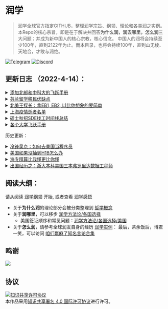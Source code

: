 # 润学

> 润学全球官方指定GITHUB，整理润学宗旨、纲领、理论和各类润之实例。
> 本Repo的核心宗旨，即是在于解决并回答**为什么润，润去哪里，怎么润**三大问题；并成为新中国人的核心宗教，核心信念。
> 中国人的润将会持续至少100年，直到2122年为止。而本目录，也将会持续100年，直到山无棱、天地合，才敢与润绝。

[![Telegram](https://img.shields.io/badge/Telegram-润学-%232CA5E0?style=flat-square&logo=telegram)](https://t.me/RunOutForLife)
[![Discord](https://img.shields.io/badge/Discord-润学-%235865F2?style=flat-square&logo=discord)](https://t.co/TmLbFbNkUy)

## 更新日志 （2022-4-14）：

<details> <summary> <a href="润学方法论/飞跃手册/README.md"> 添加北邮和中科大的飞跃手册 </a> </summary>   

</details>

<details> <summary> <a href="新冠疫情相关/上海疫情逝者名单.md"> 芬兰留学移民优缺点 </a> </summary>

> > 以下内容搬运自 Plants 在一亩三分地发表的文章  [芬兰居留政策变化，留学芬兰将成为润欧洲优良途径？](https://www.1point3acres.com/bbs/thread-884628-1-1.html)
> 
> 英语新闻刚出来，出自芬兰国家电台，相当于芬兰的BBC，芬兰居民要为它的运营交税 https://yle.fi/news/3-12405326 
>     
> 新闻意思就是芬兰政府决定把外国学生以前需要每年续签的学生居留卡B改成一次性给连续居留卡A，毕业后直接给两年找工作时间。第一次申请居留卡时需要有一年生活的存款证明（之后就不用出示了）。毕业后可以先去别的地方，5年内都可以回来再申请两年找工的居留卡，这个找工作居留卡拿到就可以直接开始工作的，在它到期前再申请换成其他居留（时间够了可以换永居，语言过了可以申芬兰护照）。要说cutting bureaucracy，芬兰是世界楷模没跑了。
> 这意味着什么呢？先看申请芬兰护照需要什么。
> 
> 芬兰的移民法：连续持有A居留5年（有芬兰籍配偶只要四年但两人必须已经同居三年），通过芬兰语或瑞典语3级即B1水平考试，有生活来源（可以是工作，也可以是当家庭主男、主妇），没有犯罪纪录。
> 芬兰移民局官网 https://migri.fi/en/citizenship-application
> 
> #### 也就是说，只要读书四年，之后毕业找到工作或者找到配偶，考过语言，最多等一年立刻就可以拿到芬兰护照。有了欧盟护照以后就可以去欧洲其他国家自由找工作啦！
> 
> 有人会问，那我只拿芬兰永居或欧盟永居以后就去其他国家不行吗？这样就免得要考芬兰语或瑞典语了。
> 
> 答案是目前欧洲每个国家对欧盟永居的诠释都不一样，大多数国家还是不认其他国家的永居的，有些会要求先找到本地工作再申请本地居留身份，才能把欧盟永居续下来。所以拿到欧盟护照才是一劳永逸。再说了，在芬兰拿欧盟永居只省了一个语言考试，又不节省时间。
> 也有人会问，那我就直接留在芬兰就好了，为什么还要先拿芬兰护照然后润欧洲呢？
> 
> 答案是，因为楼主是芬黑【划掉，因为楼主懂芬兰语，看得明白芬兰的法律和工会运作。
> 
> 准确答案是，因为芬兰雇主和工会都仍然是非常排外的，一旦经营状态不好，外国人通常是第一个被裁的。对于非程序员来说，很多职业难以在芬兰找到下一份工作，几个月不工作就会被芬兰政府强迫去幼儿园做护工，超市摆架等没人想做的工作……
>    
> + 芬兰最好的几所大学毕业的中国学生，很多非程序员的硕士毕业拿着2600欧一个月税前的基本工资，疫情前靠出差补贴税前总收入能过3000欧，每隔几年被裁，运气好的找到下一份工作前只失业几个月，但有不少华人白领快40岁了失业以后再也没有找到过白领工作的。
> + 程序员毕业在芬兰首都有望拿到3000欧以上一个月，厉害的能拿到4000欧。芬兰小城市2000多欧的都能见到。大多数芬兰程序员终生也没有能超过一个月6000欧税前。程序员一样会被裁员，只是由于需求量大，一个月内就能找到新工作。
> + 美企大厂在芬兰只有微软，本土高工资大厂只有一个游戏公司Supercell。这两家给的钱过100k比较多。
> 
> 芬兰的优点：
> 
> - LGBTQ友好社会
> - 产假，生孩子给补助，优秀的免费基础教育，本地人免费上大学
> - WLB极佳，就是下班以后外面太冷，宅家没事可做
> - 土著男帅女靓，华人无论男女都挽着个芬兰帅哥配偶
> - 移民政策稳定，20年来一直都在进步，从来没有退步，直接打脸邻国瑞典翻来覆去的政策
> - 对华人和对中国态度比较友好
> 
> 芬兰除了职场太低端，还有其他的缺点：
> 
> - 芬兰语很难，学了以后离开芬兰就没啥用
> - 气候是地狱级的，冬天9个月，夏天3个月，冬天最冷的时候还很黑
> - 医疗系统排队很长，水平也比德国差
> - 父母不能移民，这个算是欧洲通病（实际上德国可以，但钱要够）
> - 土著极度社恐，你在Grindr上约来的芬兰帅哥可以跟你滚一个周末不讲超过三句话
> 
> 想润的人请权衡利弊，根据自身情况和期望的生活作出判断和调整，不要一条路走到黑。去芬兰留学的目的就是高速拿护照，好往欧洲其他国家润走。如果目的是留学毕业马上就回国，或者工作几年就回国，那芬兰并不算很好的选择，毕竟工资实在是太低了，学校排名也一般般。
> 

</details>

<details> <summary> <a href="润学方法论/各国选择/美国/王探长谈为什么来了就是美国人.md"> 北美王探长：拿EB1, EB2, L1比你想象的要简单 </a> </summary>

> 来源：北美王探长，腾讯短视频 
> 
> 我今天分享大家移民美国到底有多容易，为什么来了就是美国人，很有可能看完这个视频之后你会重新审视和规划自己的人生。
>
> 许多人以为移民美国的人，要么是一路上披荆斩棘的学霸们，要么呢是豪掷百万美金的土豪们，这两个都对，但其实这两条路线都是移民美国的，非常曲折的弯路，耗时时间久，而且要走很多的独木桥。
>
> 其实移民美国有非常多的选择，今天我就跟大家解密移民美国到底有哪些捷径
>
> 首先我们聊**EB1杰出人才签证**，杰出人才签证可能是所有移民美国的签证里鄙视链最顶端的存在。因为首先它既不需要雇主的支持，你根本就不用在美国先找到工作；再次你申请了以后，你可以加急，可以在14天之内就拿到结果，你是否能办好绿卡。更牛逼的是，他这个签证连排期都没有，如果批准通过过你就可以直接走流程去拿绿卡
>
> 而且你做这个事情的时候人根本不需要在美国，你在国内在什么其他地方都可以，但是即使这么牛逼烘烘的签证，他的要求并没有很多人想象的那么高
>
> 很多人听到这个签证都被吓坏了，以为只有得诺贝尔奖的人，得奥斯卡的人，得奥运会冠军的人，才能去申请这样的杰出人才。其实美国移民局的规定并不是，那么的苛刻，其实如果你已经发表了几篇文章，有几百引用的一个博士，很有可能其实你已经符合EB1杰出人才的要求了，只是你还不知道而已
>
> 如果你是一个设计师，或者说是做MARKETING，做广告的，你获得了一些国家级别或者国际级别的奖项很可能你也已经符合要求了
>
> 如果你是运动员如果你是演员，如果你是一些做的比较出色的企业家，其实你也很可能已经达到这个要求
>
> 如果你是专业协会的会员，或者说你是专业协会的评审，如果你的薪资明显高于类似的其他人，很有可能你也符合要求了
>
> 美国移民局对杰出人才是有10条要求，但是很多人以为你一定要符合全部10条要求，其实事实上你只要满足10条里的3条即可
>
> 很多人了解了杰出人才EB1签证以后，突然发现自己跟美国绿卡这么近，然后可能会发现自己可能拿不出非常硬的三个点，可能有一个或者点两个稍微弱一点，这样的话他们其实还有另外一条路可以选择，那就是**EB2的国家利益豁免签证**，这个签证其实跟EB1的总体的要求是差不多的，也是在10条标准中选3个出来，但是每一个的评判标准都低很多，对于很多人来说完全是可以去够的一个签证（比如硕士发文章只有个位数引用都可以办）
>
> 而且对于这样一个签证他几乎继承了EB1的所有优点，唯一的一个缺点就是现在有排期，你申请了EB2的国家利益豁免签证之后，可能需要等3年，所以你需要提早申请，这样的话你的排期才能排在前面。而且这个EB2的国家利益豁免是可以和杰出人才EB1一起申请的，可以达到双保险的一个作用
>
> 上面讲的两个签证之前对很多人来说都是可望而不可求的签证，可能听完我讲完之后会突然发现离你特别的近，下面我来分享一下很多人也可以去尝试的**L1**签证。
>
> 很多人对L1签证有很大误解，他们总以为L1是跨国公司，世界500强或者很牛逼的公司才能申请的签证，很多人他们去微软中国或者去谷歌办公室，就是为了有一个机会拿到L1签证来美国的分公司，其实这只是L1签证的冰山一角。
>
> 因为L1签证的要求其实很简单，首先L1签证需要一家公司，这家公司只需要成立运行了2年即可；第二个条件就是你要在这家公司工作了一年以上的时间，如果你这个公司在美国开分公司的话，你就可以办L1签证，而且美国这个分公司不需要是一个已经成立很久而且有运营情况的一个公司，你完全可以以一个中国公司在美国开办分公司，一个新公司的形式给自己办L1签证。
> 
> L1签证分为两种，**L1A**和**L1B**。L1A是公司高管和骨干办理的；L1B是给技术人才办理的。其实门槛都非常的低
>
> L1工作签证和普通的H1B工作签证最大的不同是，他不需要抽签。你随时可以在美国办新公司随时可以给自己办，不需要走30%的抽签。其次一个好处是一旦你拿到了L1签证，如果你的美国分公司运转良好，运转一年之后你就可以去办理杰出人才**EB1C**跨国公司高管的这么一个签证，这也是一个可以14天加速办理的EB1类型签证，这样的公司其实不仅限于跨境公司，其实所有的公司都可以，哪怕你就是一个微商哪怕你就是一个普通的公司，只要你有一个说得过去的理由，去美国开分公司都可以办理。
>
> 上面说到的EB1A,EB2国家利益豁免（NIW）,EB1C和L1A,L1B离我们并不遥远，可是他们可能在移民中介的嘴里就变成非常困难，他们会帮你排除万难。
>
> 其实这样的签证完全没有你想象的那么困难
</details>

<details> <summary> <a href="新冠疫情相关/上海疫情逝者名单.md"> 上海疫情逝者名单 </a> </summary>

> ## 截图
> 
> ![上海疫情逝者名单.png](新冠疫情相关/记录在案的次生伤害/上海疫情逝者名单1.png)
> 
> ![上海疫情逝者名单.png](新冠疫情相关/记录在案的次生伤害/上海疫情逝者名单2.png)
> 
> ![上海疫情逝者名单.png](新冠疫情相关/记录在案的次生伤害/上海疫情逝者名单3.png)
> 
> ![上海疫情逝者名单.png](新冠疫情相关/记录在案的次生伤害/上海疫情逝者名单4.png)
> 
> ![上海疫情逝者名单.png](新冠疫情相关/记录在案的次生伤害/上海疫情逝者名单5.png)
> 
> ![上海疫情逝者名单.png](新冠疫情相关/记录在案的次生伤害/上海疫情逝者名单6.png)
> 
> ![上海疫情逝者名单.png](新冠疫情相关/记录在案的次生伤害/上海疫情逝者名单7.png)
> 
> ![上海疫情逝者名单.png](新冠疫情相关/记录在案的次生伤害/上海疫情逝者名单8.png)
> 
> ![上海疫情逝者名单.png](新冠疫情相关/记录在案的次生伤害/上海疫情逝者名单9.png)
> 
> ## Airtable
> 
> 链接： https://airtable.com/shrQw3CYR9N14a4iw/tblTv0f9KVySJACSN 

</details>

<details> <summary> <a href="润学实例/计算机/硕士秋招SDE找工时间线总结.md"> 硕士秋招SDE找工时间线总结 </a> </summary>

> 
> # 硕士秋招SDE找工时间线总结
> 
> ## 原文链接在此： [原文链接](https://github.com/yiyangiliu/US-MS-CS-Student-Find-A-Job/blob/master/README.md)
> 
> ## 1. 找实习/工作常识
> 
> *“The people who fail to plan is planning to fail.” - Benjamin Franklin*
> 
> 一般公司7月份到12月是秋招时间，7月岗位内推大规模放出，内推/网申后一周/一月排面试，什么时候结束看面试进度。
> 
> > <b>引用一下地里的帖子</b>：https://www.1point3acres.com/bbs/thread-523163-1-1.html 
> >
> >说说我还有印象的几个公司18年秋招初期的情况。
> >
> >7月初fb的new grad职位放出，七月底地里已经有大量内推new grad的帖子，同时已经有同学去onsite完拿到offer。
> >
> >7月20号左右vmware propel（专门给new grad的职位）放出，9月开始发新oa的数量和hr联系效率急速下降。
> >
> >g家new grad职位也是在七月底放出来的。8月中旬开始起地里开始出现大量new grad面经。
> >
> >亚麻8月8号放出new grad职位，记得很清楚，当天晚上地里大量内推贴，8.30号亚麻发出第一批oa，deadline是9月15号左右。
> >
> >当然也不是说你11月开始找就找不到，能早就早。不管是在实习还是干嘛，消息灵通点并且能随时投入战斗就行了。
> >
> >> <details><summary><b>我的补充</b>：19年大约在<b>8月</b>放出New Grad岗位</summary>
> >>
> >>
> >>请自行搜索"New Grad" + "内推" + "岗位 开放" 等关键词 + "site:1point3acres.com"，必要时使用google的search tools来restrict time.
> >>
> >> **Vmware**: 19年7月底 https://www.1point3acres.com/bbs/thread-540378-1-1.html
> >>
> >> ![image](https://raw.githubusercontent.com/yiyangiliu/TuChuang/master/blog/Clip_20200702_112019.nq9ujtg68n.png)
> >>
> >> **Uber**: 19年9月初 https://www.1point3acres.com/bbs/thread-547399-1-1.html
> >>
> >> ![image](https://raw.githubusercontent.com/yiyangiliu/TuChuang/master/blog/Clip_20200702_113839.vl7ng3bi1n9.png)
> >>
> >> **Lyft**: 19年8月末 https://www.1point3acres.com/bbs/thread-545351-1-1.html
> >>
> >>![image](https://raw.githubusercontent.com/yiyangiliu/TuChuang/master/blog/Clip_20200702_112453.jiqud4se8r.png)
> >>
> >> **GG**: 19年8月末 https://www.1point3acres.com/bbs/thread-545594-1-1.html
> >>
> >> ![image](https://raw.githubusercontent.com/yiyangiliu/TuChuang/master/blog/Clip_20200702_112612.95qaq4eme7.png)
> >>
> >> **Airbnb**: 19年8月末 https://www.1point3acres.com/bbs/thread-545761-1-1.html
> >>
> >> ![image](https://raw.githubusercontent.com/yiyangiliu/TuChuang/master/blog/Clip_20200702_112740.1iewuq1hoc6.png)
> >>
> >>**FB**: 19年7月末 https://www.1point3acres.com/bbs/thread-539903-1-1.html
> >>
> >> ![image](https://raw.githubusercontent.com/yiyangiliu/TuChuang/master/blog/Clip_20200702_112905.brpcxbhtu0p.png)
> >>
> >>PS: 此大佬在18年也发过一个fb招聘的帖子，下面的补充内容从8-3延续到10-22，能看到**随着时间的发展秋招的实时进度**，非常精彩！: https://www.1point3acres.com/bbs/thread-434677-1-1.html
> >>
> >> **FB** update: 2019年7月8号就已经开始了 https://www.1point3acres.com/bbs/thread-535937-1-1.html
> >>
> >> ![image](https://raw.githubusercontent.com/yiyangiliu/TuChuang/master/blog/Clip_20200702_113030.m496rm6tmrl.png)
> >>
> >> **Amazon**: 19年8月初/中旬 https://www.1point3acres.com/bbs/thread-542625-1-1.html
> >>
> >> ![image](https://raw.githubusercontent.com/yiyangiliu/TuChuang/master/blog/Clip_20200702_113148.81jvy1qn88a.png) </details>
> > 
> >> <details> <summary><b>另外一位用户的补充</b>：https://www.1point3acres.com/bbs/thread-631642-1-1.html </summary>
> >>
> >>
> >> 给你一个去年（2019年）我找工作的data point：
> >>
> >> dropbox是去年八月初开的 -> 我一开就内推了，9月底才拿到oa 那个时候已经几乎招满了
> >>
> >> airbnb是去年八月底开的 -> 同一开就内推，三个月之后据信
> >>
> >> pinterest是去年八月底开的 -> 同一开就内推，至今没有据信
> >>
> >> google是去年八月底开的 -> 同一开就内推，9月底oa
> >>
> >>不是刷地理，地理没有第一手的求职信息。打开Google job search的alert 和领英的job alert，设置关键词 new graduate/ recent grad sde，都是学cs的人了。。这些都是基本操作把。。。
> >>
> >> ![image](https://raw.githubusercontent.com/yiyangiliu/TuChuang/master/blog/Clip_20200702_113732.blydgf4kgyn.png)</details>
> >>
> > 
> >> <details> <summary><b>Linkedin朋友真实经历</b>（入学第一个暑假在amazon intern）</summary>
> >>
> >>
> >> 1. 开始刷题的时间：
> >>
> >> * 开始刷题： 我是转专业的，所以开始的比较早，大概**3月份**开始刷，刷得比较慢，到找到实习刷了300+题吧。
> >>
> >> * 注：这里的`三月份`结合语境看应该是秋招前的三月份，也就是暑期实习前**一年零二个月**的`三月份`
> >>
> >> 2. 开始找内推/网申的时间：
> >>
> >> * 申请基本上是投的越早越好，大家都是职位一放出就投，基本上**8月份**就开始。
> >>
> >> 3. 结束面试的时间：
> >>
> >> * 结束面试这个说不准的，我是春招才找到的实习
> >>
> >> ![image](https://raw.githubusercontent.com/yiyangiliu/TuChuang/master/blog/Clip_20200708_111434.5ssa2s5hkfc.png)
> >>
> >
> 
> 此时找的实习是一年以后的实习。比如我想在**22年5-8月**实习，那么就要提前差不多一年**21年7月底**linkedin上四处加人/地里求内推
> 
> 而找实习是有面试要求的，开始刷leetcode可能要更早，大约在**5月**就可以准备了。
> 
> **意味着**：你1月份申请美国大学，4月份拿到offer，5月份开始刷题，7月中旬你本科大学毕业，**大学毕业的时候就是你可以开始找北美科技公司员工内推的时候**。真实。
> 
> 那些刚刚Master入学9/10月份就拿到明年intern offer的同学就是这么干的。
> 
> **北美hr认知度排序**: 美国知名企业实习 ＞≈ 美国有名企业实习 ＞≈ 中国/印度/.../新加坡知名企业实习 ＞＞ 学校RA/TA
> 
>   ## 2. Timeline：以21fall，2年项目为例
> 
> *“不要说那么多理论，我就想看例子” - audience*
> 
> 
> ### 21年
> 
> * 8月 - 12月 上课
> 
> ### 22年
> 
> * 1月 - 5月 上课
> 
> * 5月 - 8月 **intern**
> 
> * 8月 - 12月 上课
> 
> ### 23年
> 
> * 1月 - 5月 上课
> 
> * 5月后 毕业 **full-time**
> 
> 注：~~详细时间可以参考校历
> https://academics.usc.edu/calendar/academic-calendar-2021-2022/ ，不同学校有不同规定。~~
> 
> 经同学提醒，Viteribi graduate student的academic calendar在这里：https://viterbigrad.usc.edu/ 
> ```
> 一次实习，一次全职，好像很完美。
> 但是这个过程是不完整的，
> 只有工作，没有体现出找工作的过程
> 参考价值不高。
> ```
> 
> ## 3. 添加找工作过程的 Timeline：以21fall，两年项目为例
> 
> ### 21年
> 
> * *5月 刷题*
> 
> * *8月 投简历，拿面试，拿明年暑期实习（21年秋招）*
> 
> * 8月 - 12月 上课
> 
> ### 22年
> 
> * 1月 - 5月 上课
> 
> * 5月 - 8月 **intern**
> 
> * *8月 投简历，拿面试，拿明年暑期全职（22年秋招）*
> 
> * 8月 - 12月 上课
> 
> ### 23年
> 
> * 1月 - 5月 上课
> 
> * 5月后 毕业 **full-time**
> 
> ### **总结**：
> 
> 记住黄金准则：**“赶秋招”**
> 
> 找工作这件事是 **极度季节性(extremely seasonal)** 的.
> 
> 错过了某个特定的事件节点，那么即使再努力也没有用。
> 
> 所以即使来美不打算找工作，或者没想好找不找工作，我也建议你**对找工作的时间节点了然于胸**，这也是本文写作的目的。
> 
> 因为什么都不了解的话某时候突然想开始找工作了，那时候很很很很（省略n个很）有可能**已经晚了**。
> 
> ### **情景分析**：
> 
> 假设A是一个CS大校（cmu/ucsd/usc/neu）的刚入学的学生，开学后很朴素地想**先上一学期课**体验体验美国生活，找工作什么的以后再说。11月份A突然发现同学在朋友圈晒出了intern offer，然后A怦然心动，开始着手找工作，搜集找工信息+刷题，但是因为没有规划过，还没刷过leetcode几道题。
> 
> A这种情况大概率是很难找到工作的，不论到了11月份大公司已经**经过3个月招人**还有多少坑位，就算面试的准备，刷找工作最低最低（省略n个最低）限度的，150道leetcode题，一天5道都需要1个月。这个时候零基础开始已经**有点晚了**。
> 
> 如果A看过这篇文章，那么A可能就不会做出找工作的决定了。这就是这篇文章存在的意义：可能不能给**做什么**的动力，但是能给**不做什么**的原因。
> 
> ```
> 今年的covid19是一个极端的例子可以说明“极度季节性”：
> 
> 往年秋招后知后觉地错过了还可以安慰自己“还有春招，不过是难度大点，职位少点”
> 
> 今年春招 2020年2、3月，所有公司都freeze hiring，今年暑期实习的人全部是去年秋招上岸的。
> 
> 如果去年秋招没上岸，那么自己再努力，刷题再多再熟练，head count没有了就是没有了。
> ```
> 
> 
> ## 4. 添加找工作过程的 Timeline：以21spring，两年项目为例
> 
> ### 21年
> 
> * *1月 开始投简历，面国内5月开始的暑期实习*
> 
> * 1月 - 5月 上课
> 
> * 5月 - 8月 **中国intern**
> 
> > 注：此时intern因为没上满**1学年**的课，不能使用**CPT**，不能在美国实习，只能找中国实习
> 
> 
> * 8月
>     
>     * *投简历，拿面试，拿明年暑期实习（21年秋招）*
>          
>     * *投简历，拿面试，拿明年毕业后全职（21年秋招）*
> 
> > 也就是最理想情况下，你要在这段时间内**找两份工**
> >
> > 此时也可以只找一份工，只找明年5-8月实习而不找明年12月后全职，或者只找明年12月后全职而不找5-8月实习，只需要承担相应的风险，见下
> 
> * 8月 - 12月 上课
> 
> 
> 
> ### 22年
> 
> * 1月 - 5月 上课
> 
> * 5月 - 8月 **intern**
> 
> > 此时可以用**CPT**在美国intern（每周20小时以上的工作）
> >
> > 注意：如果你去年选择找全职而不找实习，那么这时你就没有实习了，所以**你在美国的整个过程都没有用到CPT**，这可能是一种浪费。
> 
> * *8月 找全职（optional）（22年秋招）*
> 
> > 注意：如果你去年选择找实习而不找全职，那么这时你就没有全职了，所以，你需要**参加22年秋招**并且**一定**要找到全职工作，否则你可能陷入**毕业没有工作**的尴尬。
> 
> * 8月 - 12月 上课
> 
> * 12月后 毕业 **full-time**
> 
> > 注意：如果你去年选择找实习而不找全职，并且，你8月-12月**参加了22年秋招**并且**没有**找到全职工作，那么你就陷入了**毕业没有工作**的尴尬。如果毕业后90天的缓冲期没有找到工作，你将会被**强制离开美国**。你如果不想，那就重新申请一个ms维持f1身份。还有一种半非法的可以留在美国的方式，大家应该知道是什么，我就不公开提及了。
> 
> 
> 
> ## 5. 找工作情况每年都在变
> 
> *“Remember the Golden Rule: Those who have the gold make the rules.” - American Proverb*


</details>

<details> <summary> <a href="润学方法论/飞跃手册/README.md"> 各个大学飞跃手册 </a> </summary>

> - 2020届东南大学飞跃计划 [东南大学飞跃计划](https://www.yuque.com/2020seufly/guide)
> 
> - 南方科技大学飞跃手册 [南方科技大学飞跃计划](https://sustech-application.com/#/?id=%e5%8d%97%e6%96%b9%e7%a7%91%e6%8a%80%e5%a4%a7%e5%ad%a6%e9%a3%9e%e8%b7%83%e6%89%8b%e5%86%8c)
> 
> - 上海交通大学生存手册 [上海交通大学飞跃计划](https://survivesjtu.gitbook.io/survivesjtumanual/)
> 
> - 华科EE系飞跃计划 [华科EE系飞跃计划](https://hongyili.net/attaches/%E5%8D%8E%E4%B8%AD%E5%A4%A7%E7%94%B5%E6%B0%94%E9%A3%9E%E8%B7%83%E6%89%8B%E5%86%8C.pdf)
> 
> - 华科光电飞跃计划 [华科光电飞跃计划](https://hust-feiyue.github.io/2020_feiyue.pdf)
> 
> - 浙江大学电气学院飞跃计划 [浙江大学电气学院飞跃手册](http://ee.zju.edu.cn/_s575/51847/list.psp)

</details>

历史更新：

<details> <summary> <a href="润学实例/计算机/去美国当程序员V2.5.0.md"> 冷锋吴京：如何去美国当程序员 </a> </summary>

> 开个坑，慢慢填，大家有问题可以评论区留言。
> 
> # 前言
> 写本文的初衷，是因为我从决定留学到找工作，过去这几年来一直受到网上的许多朋友的鼓励和支持。有许多网友无私的分享他们的托福考试经验、申请经验、转专业学习的经验、美国大公司的面试经验等。现在我也把这条路走通了，在硅谷当上了一名程序员，所以也希望能结合自己的经历写一篇文章，不能保证100%正确。
> 
> 本人不实名、不建群、不是中介、不约炮、不在知乎上交线下的朋友、不靠知乎赚钱，上知乎纯粹找乐子。本文仅供参考，你的人生请你自己负责。
> 
> # 如何给自己树立Run的自信
> 对于Run，很大的一个问题就是自信心的建立，Run去丑国了，我到底能不能找到程序员的工作，我到底能找到一个什么样的工作？
> 
> 如果需要一个很普适性的回答，那我说：
> 
> 高考成绩能考上全省前20%，大学能正常过英语4、6级的人，只要肯努力，是完全可以在国外找到一份程序员的工作的。
> 
> 不要小看这前20%，在很多高考大省，前20%最多也就是个二本的学历。
> 
> 我当年树立自己自信的方法很简单，就是找本科和我差不多条件的校友，或者差不多学校的校友，看学长学姐们毕业的前景。这个时候最简单的方法就是打开LinkedIn，搜索毕业校友们所在的公司。但是请注意，还有很多人没有注册过LinkedIn或者LinkedIn匿名了，所以应该在此数据的基础上乘以1.5倍。
> 
> 我就不用清北华五C9这种学校了，下面举简单的几个例子：
> 
> ## 普通985，华中科技大学：
> 作为中流985高校，华科在美国的校友有8400+人，Google有260个校友之多。FAANG加起来恐怕有2到3千人。
> 
> 
> ## 普通211，南京理工大学：
> 作为一个普通211，南京理工大学美国校友有1400+人。几大著名大厂都有为数不少的校友在工作。
> 
> 
> ## 双非一本，上海海事大学：
> 作为双飞一本，上海海事在美国的校友还是有700+人，可以看到亚马逊、微软、Facebook都有上海海事大学的校友。
> 
> 
> 总的来说，树立好run的自信，要相信run没有自己想象的那么难，总是可以成功的。
> 
> 为什么要去留学读硕士
> 解释一下下面两个名词：
> 
> OPT: 选择性实习训练（英语：Optional Practical Training）是就读于美国高等院校（本科或研究生）、持有F-1签证的国际学生的一种工作许可，美国公民及移民服务局允许学生以学生身份在其学业相关专业工作1年的时间。有美国学位的都有12个月OPT，STEM（科学、技术、工程、数学相关专业）专业、公司e-verify，可延期到36个月。
> H1B：H-1B签证是美国签发给从事专业技术类工作的人士的签证，属于非移民签证，是美国最主要的工作签证类别。 只有雇主才能给员工办。自从2012年以后，美国经济好、工作容易找，H1B需要通过抽签才有，学历高者得到概率更高，STEM专业因为OPT有36个月，所以有多次抽签机会，拿不到的概率非常低。已申请绿卡的H1b，满6年后可以延期一年或者三年，可以无限次延期，不存在6年必须离境的规定。但是H1B一旦失业后，不能在2个月内找到下家则基本需要离境。持有H1B签证在不同公司间可以跳槽，不需要占用新名额，transfer后随时开始工作。
> 所以留学的目的很简单，一是拿到一个美国的学位，二就是通过这个学位让你获得36个月的OPT可以合法在美国就业，有了OPT以后，美国大公司才愿意雇佣你，并帮你抽H1B、办绿卡进行一系列的流程。
> 
> 美国大学很多，对于这种以就业、而并非科研为导向的硕士项目，发放录取通知书都还挺慷慨的。毕竟国际学生能给学校带来大量收入。并且硕士项目只需一年至两年，即使单位学分的收费再高，由于学制有限，总费用也并非高到国内普通家庭难以承担。
> 
> 留学读硕士的花费大概多少钱
> 以下是本人的花费：
> 
> 英语学习：新东方学托福 2400RMB + 2次托福考试 4000RMB + 新东方学GRE 3000RMB + 3次GRE考试6000RMB = 16000 RMB。
> 
> 中介及申请费用：当时找了中介，花费5W RMB，非常不推荐，还有一些学校的申请费用，每所学校大概几十到100美金不等，总计算为55000 RMB。
> 
> 留学学费及生活费：在洛杉矶生活成本很高，个人留学2年的学费+生活费大概花费了65W RMB左右，其中包括了花费1W美元买了辆二手凯美瑞
> 
> # 如何准备英语考试（托福、GRE）
> 我没考过雅思，只考过托福和GRE，强烈建议所有想Run的同学，无论你有没有机会，先做一次托福考试，网上有很多托福题库，说再多要不要run，还不如来做一遍题目。
> 
> ### 如何准备托福，知乎有很多介绍:
> https://www.zhihu.com/question/27244993
> 
> 说我觉得的重点：
> 
> 考托福就2个最重要的，背单词 + 练习听力。
> 
> 背单词很简单，你单词都不懂怎么做下去，所以花时间刻苦背单词就好，应该问题不大。
> 
> 练习听力，因为托福听力、口语、作文都和听力有关，所以可想而知听力在托福里面多重要。
> 
> 练习听力最好的一个方法，就是听写。具体就是你把托福的听力材料找来，一句一句听写，如果觉得很难听不懂，先从0.5倍速开始，然后慢慢加速，如果最终你能1.5倍速完成托福听力的听写，那你已经出师了。
> 
> 托福考试就是一个过线考试，也就是过了学校的分数线就OK了。
> 
> 说到GRE，GRE不是国内的高考，也不是国内的考研，GRE在申请过程中的作用的锦上添花，而绝非雪中送碳。如果你本科学校不好，本科GPA不高，没有什么出彩的，那你往死里刷GRE成绩也没有用。
> 
> ### 如何准备 GRE 考试？
> https://www.zhihu.com/question/19767285
> 
> # 本科期间还需要做什么
> 相比托福和GRE，本科期间最最最最最重要的：
> 
> * 保持一个好成绩
> * 尽量找实习
> * 如果是转专业的同学请先自学一些计算机课程并开始刷题
> * 
> 一定一定要好好学习，学习成绩比托福成绩和GRE成绩重要无数倍！
> 在准备留学申请中，个人认为拿到一个好的学校的录取决定条件如下：
> 
> * 本科学校排名：很明显，清北华五，985等高校肯定更容易拿到好学校的Offer。
> * 本科成绩：不用说了，本科GPA越高越好，比如USC这所学校就只看成绩，GPA3.5以下基本没有戏。
> * 托福/GRE：当然是越高越好，但是这两个英语成绩没有1、2重要，最近几年很多学校甚至已经不要GRE分数了。
> * 论文/项目/竞赛：这种东西有肯定是最好的，但是除非你有顶级期刊的顶级论文，不然对申请没有特别大的帮助。作为转专业的，我个人没有发表过任何论文也没有参加过任何项目，数学建模美赛拿过Honorable mention。
> * 推荐信：如果你能拿到超级大牛的推荐信，否则推荐信基本上就是走个流程过场。
> * 只有学习成绩还不够，必须要找实习
>   北美不像中国就业只看学校，很多中国留学生去了以后埋头苦学，从大一到研究生毕业，简历上除了成绩，空空如也。
> 
> 一份好的实习，能帮助你在白纸简历的研究生同学中脱颖而出。
> 
> 举个例子，当年我同一个研究生学校的同学，我们绩点和课程项目都一样，但是他大三大四都有在国内的阿里实习，所以他研一上学期在找美国的暑假实习的时候，直接拿到了亚马逊、Google和Facebook的实习面试。
> 
> 通过美国的暑假实习经历，我同学的简历上有2份阿里实习经历+1份美国大厂实习经历，在找全职工作基本上不用担心面试过不了。
> 
> 自学计算机课程及刷题
> 知乎上有很多人分享了计算机自学的心得，在这我就不过多提及了。包括CS61B等很著名的课程，尽量看英文原版，提前适应英语教学。
> 
> 刷题，那就是去做Leetcode，既然想在美国找工作，那就切换成英文版开始做。
> 
> 如何选校及定位
> 个人非常不建议找中介。你都决定要出国了，如果这一点信息收集能力都没有，那还是算了。
> 
> 首先就是去各个学校的官网找项目，举个例子，因为NEU非常火，我们就去NEU官网看一下转专业CS Align的项目：
> 
> 官网上详细的列出了这个项目要修一些什么必修课和选修课，并且也列出了毕业要求：
> 
> 36-44 total semester hours required
> 
> Minimum 3.000 GPA required
> 
> 美帝大学的官网基本上制作的还是有水平的，每个项目基本上介绍都很全。
> 
> 说到定位自己，具体的办法有好几种，比如去一亩三分地论坛上看往年录取的结果。我个人还喜欢另一个方法，就是去LinkedIn上找自己本科的学长，还有自己想去上的硕士学校的学长。
> 
> 还是用我最喜欢的例子，华中科技大学 + 南加大，一个稍微好一点的985做题家组合：
> 
> 
> 根据Linkedin筛选了以后，我可以看到这个组合第一页给了我好多Google/Amazon/Facebook的员工，所以你需要做的，就是去LinkedIn上面勾搭以下学长，看看他们以往的成绩能申请上一个什么样的学校。
> 
> 美帝申请比考研的好处就是一次可以申请多个学校，再决定去不去。当年我申请了8所学校，拿到了4所录取。从以我个人能力要冲刺的UCLA/CMU，到保底的Top 100以后的学校，总有一所学校会录取你的。
> 
> 评论区请不要再问我你二本三本大专能不能润了，都能润，没什么不能润的。关键是，你有没有好好学习？有没有下定决心去润？
> 
> # Run到美帝 & 最大化利用Master的2年时间
> 恭喜你拿到了offer入学，现在要做的就是充分利用好硕士的一年半到两年时间，抓紧找工作。
> 
> 硕士期间保持一个好GPA
> 努力学习即可。和国内的唯一的区别是教学语言变为英文。此阶段除了专业课，还需迅速提高英语听说能力，为求职面试做准备。
> 
> 刷Leetcode
> 继续花时间刷题，毕竟面试是做Leetcode，可以和同学之间互相用英语进行Mock Interview，来提升自己的英语水平和讲题水平。
> 
> 研一利用CPT找实习
> 课程实习训练（英语：Curricular Practical Training, CPT）是美国给予持有F-1签证、就读于高等院校的国际学生的临时就业许可。通过CPT你可以暑假进行实习。
> 
> 为什么叫你大四本科的时候就要开始刷Leetcode呢，就是因为研究生一入学的9月和10月份，你就要为第一年暑假的实习做准备，所以如果你本科有好好练习英语 + 刷Leetcode，你那个时候已经比同龄的同学优秀很多了，这个时候如果你能拿到实习面试，你就比同龄人强很多了。
> 
> 研二利用OPT找全职工作
> 对于STEM理工科毕业的学生，可以合法使用OPT在美国工作三年。
> 
> 第一个坑：OPT 的政策可能有变（问题不大，最近最大的政策改变就是申请费用上涨了）。
> 
> 第二个坑：能否在 OPT 规定的期限内找到工作，这对于大多数人来说是最难的点。职位空缺的数量取决于经济大环境，如果赶上金融危机，比如疫情等因素，恐怕会有困难。但是有一说一，我见过凡是铁了心要留在美国工作的，通过小公司，ICC，外包Contractor等就业方式，最后都留了下来。
> 
> # 如何找到自己的第一份工作
> 找工作，最重要的是实力 + 运气，当然，在绝对的实力面前，运气都是起辅助作用。
> 
> 找工作的组成分成两部，拿到面试 + 通过面试，两者相辅相成，缺一不可。很多应届生有一个误区，一直刷题刷题刷题，但是自己的简历实在不怎么样，就算把题做过几千遍几万遍，拿不到面试又有什么用呢？
> 
> 拿到面试
> 应届生，拿到面试其实往往是比较难的，尤其美国不像国内看学校排名看得很厉害，且美国真正校招的公司大部分都是FLAG大厂。所以作为一个应届生，最重要的就是把自己的简历弄得好看，弄得与众不同。尤其是CMU、USC、NEU这类招计算机学生超级多的学校，每年有几百个计算机的学生，如果你只有一个这些学校的学位，简历方面烂得一塌糊涂，那就真的没办法了。
> 
> 提高自己简历的方法有很多种，下面举几个例子：
> 
> GPA 4.0：别听别人说成绩不重要，能力重要这样的鬼话。在你没有其他出彩的地方的时候，成绩就是最重要的。
> 
> 大厂实习：一段大厂实习在简历上很加分，找不到FAANG的实习也要尽量找小公司的实习。
> 
> 除了学校本身的课程Project以外的项目：美国有很多在线Mooc学习平台，建议你继续在Udacity、Udemy和Coursera上课，并把一些Project写在你的简历中充实一下。
> 
> 先去小公司（或者外包公司），再跳槽去大公司：很多学生思维的人钻牛角尖，非FAANG/FLAG不去，然后直到毕业几个月都没有找到工作，一直刷题刷题刷题，最后浪费了很多时间。其实在美国找工作，很看过去工作经历的。我本人也是通过了一年ICC的经历然后拿到了Amazon、Google等大公司的面试，加上前期硕士期间刷题比较不错，就直接通过了大厂面试。
> 
> 通过面试
> 没什么好说的，对于找一个以找General Software Engineer工作为目标的人来说，就是刷题。
> 
> 虽然Leetcode已经到了2000多题的规模，但是肯定个人经历有限。我个人的建议是Leetcode前600题刷透，大部分公司基本上考的也是原题。实在做不出来背题就好。
> 
> 可以购买一下《Cracking the Coding Interview》这本书，里面归纳总结得相当不错。但是除此之外还是要刷题。
> 
> 当然，亚马逊为首的公司除了刷题以外还会问很多Behavior Question，类似国内的HR面试环节，比如说举一个例子“你不同意经理的时候你会怎么做？”，“Deadline来了但是你工作还没有做完怎么办？”之类的问题。这种问题我觉得不难，就好好把英语口语练好，同时面试之前想几个以前自己工作中的例子，写下来然后背就好了。
> 
> # 工作几年的收获
> 我工作第一年在印度外包公司（ICC）的年薪只有6W美金，没有年终奖。
> 
> 第二年跳槽去了硅谷一家大厂，拿到了E3/L3的级别（和应届生一样的级别），年薪变成了16万美元（12万美元的底薪+3万美元股票+1万美元年终奖）。第三年半的时候升级到了L4/E4。
> 
> 今年工作四年半了以后，跳槽去了一家比较不错的独角兽，还是L4/E4的级别，年薪算上股票（还未上市，按估值）大概在35万美金左右。
> 
> 我只是一个很平凡的普通人，硕士毕业工作4年半的等级也就是普通的L4/E4。很多我的同龄人已经升到L5/E5（Senior）级别，也有一部分人开始当经理（L6/E6），手下开始带人。
> 
> 我也不是那么爱卷的人，对自己的成就总体来说还是满意的。一步一个脚印慢慢来，个人觉得工作几年薪资待遇和工作内容我都很满意。重要的是，这三份工作基本上每周的工作时间都是35到40小时，基本没有遇到加班的情况（有时候有，一年不超过5天）。
> 
> # 如果家里没有钱读硕士怎么Run？
> 如果家里不太能够支持硕士留学，那还有一些方法跑路。以下信息主要收集自各大网站和周围一些人的经历，不保证信息100%的完全准确。
> 
> * 直接投公司的海外分部。据我所知，Google、微软、Facebook这样的企业每年会在国内的清北这种级别的学校进行海外分部校招。社招部分，Google、微软、亚马逊会直接从国内招加拿大的岗位，Facebook会招新加坡的岗位。还有一些公司，比如shopee的母公司SE也常年会在国内招新加坡的岗位。缺点就是这些招聘都是不定期的。
> * 出国读博。读博基本上都是学校包所有的学费，根据你做TA或者RA，好像UCLA的博士一个月生活费是1800到3000美金左右，我自己没有读过博士，对该信息不太确定。
> * 入职大公司的国内分部再转海外组。加入微软、Google、亚马逊等国内有分部的外企，再通过外企的内部面试，transfer到你想去的国家所对应的组，一般这些外企内部都专门设立签证/移民部分，会和专业的移民律师就行合作，所以基本上个人不用担心身份问题。但是缺点是内部转组使用的是L1签证，无法跳槽。
> 

</details>

<details> <summary> <a href="润学方法论/各国选择/美国/没抽到H1B怎么办.md"> 美国如果没抽到H1B怎么办 </a> </summary>

> # I. DAY-1 CPT
> > 请直接前往 https://zhuanlan.zhihu.com/p/363493093 阅读，原文非常详细。在此做几点摘抄以供快速预览。
> ## 1. 什么是 DAY-1 CPT ?
> Day-1 CPT 指的是一些项目允许学生在开学第一天就使用CPT工作。
> 
> 大多数学校在第一学期或第一学年是不允许学生参加 CPT 的。部分学校允许学生第一年可以在校内打工，课程注册一年后才能在校外打工。但是如果课程要求学生必须在开学的时候就需要立即开始实习，则学生可以申请在入学第一天就开始实习（Day-1 CPT）。
> 
> 关于全职 CPT 或 Day-1 CPT的合法性，移民局是支持全职 CPT 的，因为学校可以自行制定 CPT 的政策，包括开学第一年是否允许校内/校外 CPT 实习，是否允许全职、兼职 CPT 实习，都是每个学校自行制定的政策，移民局没权干涉。
> 
> Day-1 CPT 不仅适用没有抽到 H1B 的留学生，理论上也可以使得海外有工作经验的人跳过留学直接落地美国工作，但后者风险更多。
> 
> ## 2. DAY-1 CPT 的风险
> Day-1 CPT 通常不会影响 H1b 的批准。但通过 Day-1 CPT 方式工作的学生抽中 H1b 之后，USCIS 有可能会要求补件 RFE（Request for Evidence） 来说明学生维持了合法的学生身份。这个可以咨询公司移民律师，一般移民律师都会比较有经验。
> 
> 比如一个学生完成了一个 STEM major 的研究生专业，用完了 3 年 OPT；如果这个学生再注册一个提供 Day-1 CPT 的研究生专业，在抽中 H1b 后移民局有可能要求补件证明第二个 Master 是出勤上课了的而不是100% on-line 的项目。
> 
> 学校一般都会通过一封信来说明这个学生注册 CPT 课程的原因，是因为学校规定 CPT 的课程实习，是完成这个硕士项目不可或缺的组成部分，而且学校要求学生从上课第一天就开始 CPT 课程实习（重点强调 CPT 是学校的要求，而不是学生的选择）。
> 
> 学校提供这封说明信，学生成绩单，到校出勤记录及其他支持性材料之后，USCIS 基本都会认可这种说法。但 USCIS 也有可能拒件，并拒绝申请人境内身份转换的申请，要求学生出境签H1b。
> 
> 需要注意的是，如果有一个硕士学位的学生，再读一个更高级别的博士学位，USCIS 一般不会就 Day-1 CPT 方面要求补件。
> 
> ## 3. DAY-1 CPT 的申请流程
> 1. 提交申请前，学生需要有一个offer letter
> 2. 学生需要提前注册 CPT 课程并提交申请，需要提交 CPT 申请表，Offer Letter 以及学校和雇主签订的 CPT Agreement
> 3. 等待学校批准CPT，领取新的 I-20。注意需要等待 CPT 生效日期后再开始工作
> 4. 每个学期结束前，查收学校邮件，按时提前提交申请 renew下一学期的 CPT 
>

</details>

<details> <summary> <a href="张维为陈平曹丰泽等知名言论收集/海专精算比我懂更比你懂.jpg"> 海专精算比我懂更比你懂 </a> </summary>

> ![](张维为陈平曹丰泽等知名言论收集/海专精算比我懂更比你懂.jpg)

</details>

<details> <summary> <a href="润学实例/计算机/浙大本科美国三本弗罗里达数据工程师.md"> 出国经历之：浙大本科美国三本弗罗里达数据工程师 </a> </summary>

> 勃勃的经历或许难以效仿，本人（普通人）的经历可供参考。
> 
> 第一步：国内本科
> 
> 第二步：大二考语言
> 
> 第三步：大三考语言
> 
> 第四步：大四申请学校，家境优渥选贵的，名气大的，家境普通选州立
> 
> 第五步：润
> 
> 第六步：美国研究生学习第一年，适应环境，精进技术，寻找实习，拿到ssn（ssn可以通过实习，学校打工，学校餐馆打工等等取得，虽然ssn对你的移民之路没有任何帮助，但相信我，拿到ssn的一刻一种归属感便油然而生。）
> 
> 第七步：准备研究生毕业，投简历找全职，疯狂投，明确找工作是个概率问题，概率不变，增加实验次数必然会得到增加命中概率
> 
> 第八步：工作一年，抽h1，商量绿卡
> 
> 第九步：工作，抽h1，办绿卡 
> 
> 第九步半：抽h1不顺利怎么办：婚姻绿卡，Day 1 CPT，外派等来年继续抽签。本人较倾向于选择Day 1 CPT，这里有关于Day 1　CPT的一切：https://www.1point3acres.com/bbs/forum-434-1.html
>   （除了婚绿，其他所有方法目标只有一个，来年继续抽签，直到抽中为止。广大润友有一句话，想要留美，什么方法都有，必定可以留下来。用你精进的技术打动你的领导吧！）
> 
> 第十步：精进技术，跳槽，拿绿卡，买房，结婚生子，后院种树。
> 
> 基本到后院种树这个水平，我们可以宣告：润，已经成功了！你，从此就站起来了！你，从此就可以躺下去了！
> 
> 作为一个家境较差，天赋一般，毫无背景，毫无人脉的普通人，目前走到第九步，亲身证明上述过程毫无难度，只有去做和不去做的区别。去做了，就能做到，就能润。
> 
> 
> >我是金猪Ethan，欢迎大家关注我的
> >
> >知乎账号：https://www.zhihu.com/people/goldenpigethanhu1
> >
> >推特账号: @EthanHu95747418
> >
> >小红书账号：293391047
> >
> >快手账号：853361966
> >
> >一起学习，一起成长，一起润。
>

</details>

## 阅读大纲：

请从阅读 [润学纲领](润学纲领.md) 开始, 或者查看 [润学感悟](润学感悟)
- 关于**为什么润**的理论部分会被分类整理到 [哲学概念](哲学概念)
- 关于**润哪里**，可以移步 [润学方法论/各国选择](润学方法论/各国选择)
    - 美国签证顺序和常见问题：[润学方法论/各国选择/美国](润学方法论/各国选择/美国)
- 关于**怎么润**，请参考全球润友自身的经历 [润学实例](润学实例)：
最后，茶余饭后，博君一笑，可以访问 [咱们赢麻了知名言论合集](张维为陈平曹丰泽等知名言论收集)

## 鸣谢

[![](https://opencollective.com/run/contributors.svg?width=890)](https://github.com/The-Run-Philosophy-Organization/run/graphs/contributors)

## 协议

<a rel="license" href="http://creativecommons.org/licenses/by/4.0/"><img alt="知识共享许可协议" style="border-width:0" src="https://i.creativecommons.org/l/by/4.0/88x31.png" /></a><br />本作品采用<a rel="license" href="http://creativecommons.org/licenses/by/4.0/">知识共享署名 4.0 国际许可协议</a>进行许可。
